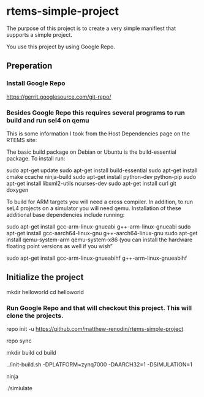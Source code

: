 # rtems-simple-project

The purpose of this project is to create a very simple manifiest that supports a simple project.

You use this project by using Google Repo. 

## Preperation 
### Install Google Repo

https://gerrit.googlesource.com/git-repo/


### Besides Google Repo this requires several programs to run build and run sel4 on qemu


This is some information I took from the Host Dependencies page on the RTEMS site:

The basic build package on Debian or Ubuntu is the build-essential package. To install run:

sudo apt-get update
sudo apt-get install build-essential
sudo apt-get install cmake ccache ninja-build
sudo apt-get install python-dev python-pip 
sudo apt-get install libxml2-utils ncurses-dev
sudo apt-get install curl git doxygen

To build for ARM targets you will need a cross compiler. In addition, to run seL4 projects on a simulator you will need qemu. Installation of these additional base dependencies include running:

sudo apt-get install gcc-arm-linux-gnueabi g++-arm-linux-gnueabi
sudo apt-get install gcc-aarch64-linux-gnu g++-aarch64-linux-gnu
sudo apt-get install qemu-system-arm qemu-system-x86
(you can install the hardware floating point versions as well if you wish”

sudo apt-get install gcc-arm-linux-gnueabihf g++-arm-linux-gnueabihf


## Initialize the project

mkdir helloworld
cd helloworld 

### Run Google Repo and that will checkout this project. This will clone the projects.

repo init -u https://github.com/matthew-renodin/rtems-simple-project 

repo sync

mkdir build
cd build

../init-build.sh -DPLATFORM=zynq7000 -DAARCH32=1 -DSIMULATION=1

ninja

./simiulate






